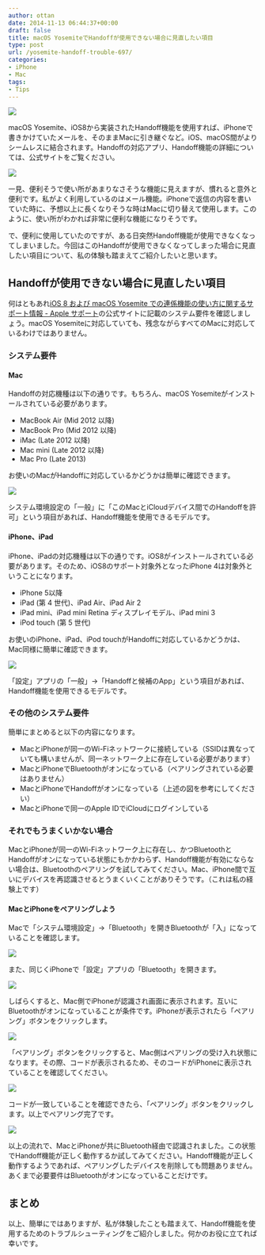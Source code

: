 ```yaml
---
author: ottan
date: 2014-11-13 06:44:37+00:00
draft: false
title: macOS YosemiteでHandoffが使用できない場合に見直したい項目
type: post
url: /yosemite-handoff-trouble-697/
categories:
- iPhone
- Mac
tags:
- Tips
---
```


![](/uploads/2014/11/141113-546452cc0cbb5.jpg)






macOS Yosemite、iOS8から実装されたHandoff機能を使用すれば、iPhoneで書きかけていたメールを、そのままMacに引き継ぐなど。iOS、macOS間がよりシームレスに結合されます。Handoffの対応アプリ、Handoff機能の詳細については、公式サイトをご覧ください。





![](/uploads/2014/11/141113-546452b41d991.png)






一見、便利そうで使い所があまりなさそうな機能に見えますが、慣れると意外と便利です。私がよく利用しているのはメール機能。iPhoneで返信の内容を書いていた時に、予想以上に長くなりそうな時はMacに切り替えて使用します。このように、使い所がわかれば非常に便利な機能になりそうです。





で、便利に使用していたのですが、ある日突然Handoff機能が使用できなくなってしまいました。今回はこのHandoffが使用できなくなってしまった場合に見直したい項目について、私の体験も踏まえてご紹介したいと思います。





## Handoffが使用できない場合に見直したい項目





何はともあれ[iOS 8 および macOS Yosemite での連係機能の使い方に関するサポート情報 - Apple サポート](http://support.apple.com/ja-jp/TS5458)の公式サイトに記載のシステム要件を確認しましょう。macOS Yosemiteに対応していても、残念ながらすべてのMacに対応しているわけではありません。





### システム要件





#### Mac





Handoffの対応機種は以下の通りです。もちろん、macOS Yosemiteがインストールされている必要があります。






  * MacBook Air (Mid 2012 以降)
  * MacBook Pro (Mid 2012 以降)
  * iMac (Late 2012 以降)
  * Mac mini (Late 2012 以降)
  * Mac Pro (Late 2013)




お使いのMacがHandoffに対応しているかどうかは簡単に確認できます。





![](/uploads/2014/11/141113-546452b6bc8af.png)






システム環境設定の「一般」に「このMacとiCloudデバイス間でのHandoffを許可」という項目があれば、Handoff機能を使用できるモデルです。





#### iPhone、iPad





iPhone、iPadの対応機種は以下の通りです。iOS8がインストールされている必要があります。そのため、iOS8のサポート対象外となったiPhone 4は対象外ということになります。






  * iPhone 5以降
  * iPad (第 4 世代)、iPad Air、iPad Air 2
  * iPad mini、iPad mini Retina ディスプレイモデル、iPad mini 3
  * iPod touch (第 5 世代)




お使いのiPhone、iPad、iPod touchがHandoffに対応しているかどうかは、Mac同様に簡単に確認できます。





![](/uploads/2014/11/141113-546452b981399.png)






「設定」アプリの「一般」→「Handoffと候補のApp」という項目があれば、Handoff機能を使用できるモデルです。





### その他のシステム要件





簡単にまとめると以下の内容になります。






  * MacとiPhoneが同一のWi-Fiネットワークに接続している（SSIDは異なっていても構いませんが、同一ネットワーク上に存在している必要があります）
  * MacとiPhoneでBluetoothがオンになっている（ペアリングされている必要はありません）
  * MacとiPhoneでHandoffがオンになっている（上述の図を参考にしてください）
  * MacとiPhoneで同一のApple IDでiCloudにログインしている




### それでもうまくいかない場合





MacとiPhoneが同一のWi-Fiネットワーク上に存在し、かつBluetoothとHandoffがオンになっている状態にもかかわらず、Handoff機能が有効にならない場合は、Bluetoothのペアリングを試してみてください。Mac、iPhone間で互いにデバイスを再認識させるとうまくいくことがありそうです。（これは私の経験上です）





#### MacとiPhoneをペアリングしよう





Macで「システム環境設定」→「Bluetooth」を開きBluetoothが「入」になっていることを確認します。



![](/uploads/2014/11/141113-546452c0b1d4e.png)






また、同じくiPhoneで「設定」アプリの「Bluetooth」を開きます。





![](/uploads/2014/11/141113-546452be043ca.png)






しばらくすると、Mac側でiPhoneが認識され画面に表示されます。互いにBluetoothがオンになっていることが条件です。iPhoneが表示されたら「ペアリング」ボタンをクリックします。





![](/uploads/2014/11/141113-546452c3ba244.png)






「ペアリング」ボタンをクリックすると、Mac側はペアリングの受け入れ状態になります。その際、コードが表示されるため、そのコードがiPhoneに表示されていることを確認してください。





![](/uploads/2014/11/141113-546452c6944f0.png)






コードが一致していることを確認できたら、「ペアリング」ボタンをクリックします。以上でペアリング完了です。





![](/uploads/2014/11/141113-546452c8a6229.png)






以上の流れで、MacとiPhoneが共にBluetooth経由で認識されました。この状態でHandoff機能が正しく動作するか試してみてください。Handoff機能が正しく動作するようであれば、ペアリングしたデバイスを削除しても問題ありません。あくまで必要要件はBluetoothがオンになっていることだけです。





## まとめ





以上、簡単にではありますが、私が体験したことも踏まえて、Handoff機能を使用するためのトラブルシューティングをご紹介しました。何かのお役に立てれば幸いです。
